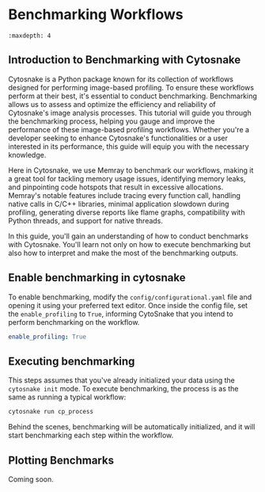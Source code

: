 # Benchmarking Workflows

<!-- used for displaying doctree when selecting file -->
```{toctree}
:maxdepth: 4
```

## Introduction to Benchmarking with Cytosnake

Cytosnake is a Python package known for its collection of workflows designed for performing image-based profiling.
To ensure these workflows perform at their best, it's essential to conduct benchmarking.
Benchmarking allows us to assess and optimize the efficiency and reliability of Cytosnake's image analysis processes.
This tutorial will guide you through the benchmarking process, helping you gauge and improve the performance of these image-based profiling workflows.
Whether you're a developer seeking to enhance Cytosnake's functionalities or a user interested in its performance, this guide will equip you with the necessary knowledge.

Here in Cytosnake, we use Memray to benchmark our workflows, making it a great tool for tackling memory usage issues, identifying memory leaks, and pinpointing code hotspots that result in excessive allocations.
Memray's notable features include tracing every function call, handling native calls in C/C++ libraries, minimal application slowdown during profiling, generating diverse reports like flame graphs, compatibility with Python threads, and support for native threads.

In this guide, you'll gain an understanding of how to conduct benchmarks with Cytosnake.
You'll learn not only on how to execute benchmarking but also how to interpret and make the most of the benchmarking outputs.

## Enable benchmarking in cytosnake

To enable benchmarking, modify the `config/configurational.yaml` file and opening it using your preferred text editor.
Once inside the config file, set the `enable_profiling` to `True`, informing CytoSnake that you intend to perform benchmarking on the workflow.

```yaml
enable_profiling: True
```

## Executing benchmarking

This steps assumes that you've already initialized your data using the `cytosnake init` mode. To execute benchmarking, the process is as the same as running a typical workflow:

```bash
cytosnake run cp_process
```

Behind the scenes, benchmarking will be automatically initialized, and it will start benchmarking each step within the workflow.

## Plotting Benchmarks

Coming soon.
